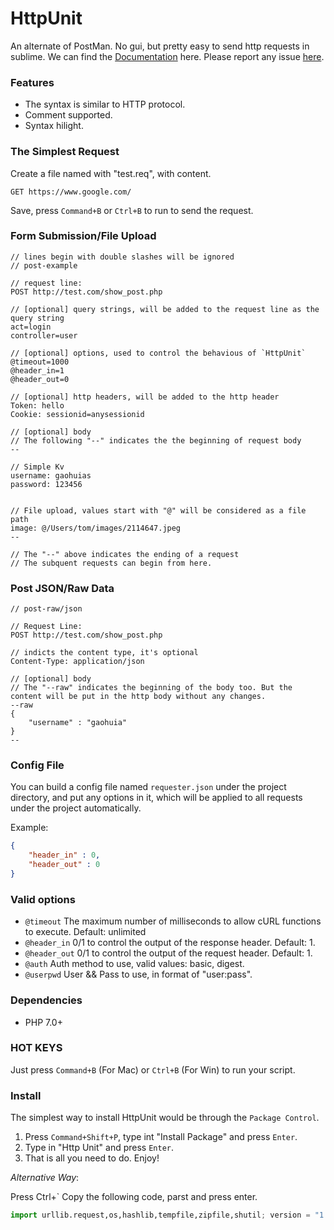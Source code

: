 # HttpUnit
An alternate of PostMan. No gui, but pretty easy to send http requests in sublime. We can find the [Documentation](https://github.com/gaohuia/HttpUnit/wiki) here. Please report any issue [here](https://github.com/gaohuia/HttpUnit/issues).

### Features

* The syntax is similar to HTTP protocol.
* Comment supported.
* Syntax hilight.


### The Simplest Request

Create a file named with "test.req", with content. 

```
GET https://www.google.com/
```

Save, press `Command+B` or `Ctrl+B` to run to send the request.

### Form Submission/File Upload

```
// lines begin with double slashes will be ignored
// post-example

// request line:
POST http://test.com/show_post.php

// [optional] query strings, will be added to the request line as the query string
act=login
controller=user

// [optional] options, used to control the behavious of `HttpUnit`
@timeout=1000
@header_in=1
@header_out=0

// [optional] http headers, will be added to the http header
Token: hello
Cookie: sessionid=anysessionid

// [optional] body
// The following "--" indicates the the beginning of request body
--

// Simple Kv
username: gaohuias
password: 123456


// File upload, values start with "@" will be considered as a file path
image: @/Users/tom/images/2114647.jpeg
--

// The "--" above indicates the ending of a request
// The subquent requests can begin from here.
```

### Post JSON/Raw Data

```
// post-raw/json

// Request Line:
POST http://test.com/show_post.php

// indicts the content type, it's optional
Content-Type: application/json

// [optional] body
// The "--raw" indicates the beginning of the body too. But the content will be put in the http body without any changes.
--raw
{
	"username" : "gaohuia"
}
--
```

### Config File

You can build a config file named `requester.json` under the project directory, and put any options in it,  which will be applied to all requests under the project automatically.

Example:

```json
{
	"header_in" : 0,
	"header_out" : 0
}
```


### Valid options

* `@timeout` The maximum number of milliseconds to allow cURL functions to execute. Default: unlimited
* `@header_in` 0/1 to control the output of the response header. Default: 1.
* `@header_out` 0/1 to control the output of the request header. Default: 1.
* `@auth` Auth method to use, valid values: basic, digest.
* `@userpwd` User && Pass to use, in format of "user:pass".


### Dependencies

* PHP 7.0+

### HOT KEYS

Just press `Command+B` (For Mac) or `Ctrl+B` (For Win) to run your script.


### Install

The simplest way to install HttpUnit would be through the `Package Control`. 

1. Press `Command+Shift+P`, type int "Install Package" and press `Enter`.
2. Type in "Http Unit" and press `Enter`.
3. That is all you need to do. Enjoy!

*Alternative Way*:

Press Ctrl+`
Copy the following code, parst and press enter.

```python
import urllib.request,os,hashlib,tempfile,zipfile,shutil; version = "1.2.0"; name = "HttpUnit"; url = "https://github.com/gaohuia/HttpUnit/archive/v%s.zip" % (version); pp = sublime.packages_path(); urllib.request.install_opener( urllib.request.build_opener( urllib.request.ProxyHandler()) ); by = urllib.request.urlopen(url).read(); io = tempfile.TemporaryFile(); io.write(by); temp_dir = tempfile.gettempdir(); z = zipfile.ZipFile(io); z.extractall(temp_dir); shutil.copytree(temp_dir + "/" + name + "-" + version, pp + "/" + name); io.close();
```
